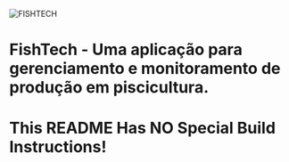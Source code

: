 ![FISHTECH](blob/dev/Logo.png)
# FishTech - Uma aplicação para gerenciamento e monitoramento de produção em piscicultura.


This README Has NO Special Build Instructions!
===
